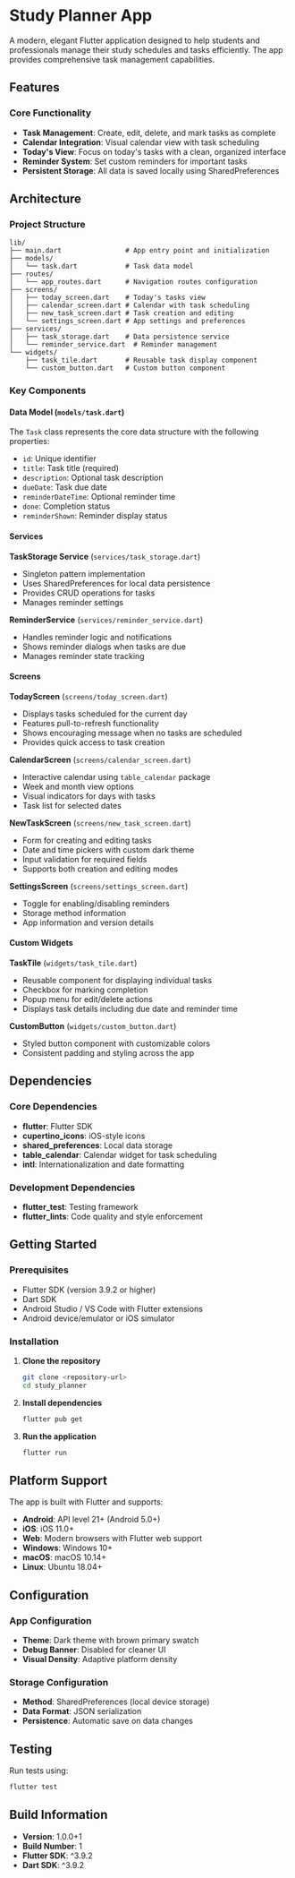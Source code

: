# Study Planner App

A modern, elegant Flutter application designed to help students and professionals manage their study schedules and tasks efficiently. The app provides comprehensive task management capabilities.

## Features

### Core Functionality
- **Task Management**: Create, edit, delete, and mark tasks as complete
- **Calendar Integration**: Visual calendar view with task scheduling
- **Today's View**: Focus on today's tasks with a clean, organized interface
- **Reminder System**: Set custom reminders for important tasks
- **Persistent Storage**: All data is saved locally using SharedPreferences


## Architecture

### Project Structure
```
lib/
├── main.dart                # App entry point and initialization
├── models/
│   └── task.dart            # Task data model
├── routes/
│   └── app_routes.dart      # Navigation routes configuration
├── screens/
│   ├── today_screen.dart    # Today's tasks view
│   ├── calendar_screen.dart # Calendar with task scheduling
│   ├── new_task_screen.dart # Task creation and editing
│   └── settings_screen.dart # App settings and preferences
├── services/
│   ├── task_storage.dart    # Data persistence service
│   └── reminder_service.dart  # Reminder management
└── widgets/
    ├── task_tile.dart       # Reusable task display component
    └── custom_button.dart   # Custom button component
```

### Key Components

#### Data Model (`models/task.dart`)
The `Task` class represents the core data structure with the following properties:
- `id`: Unique identifier
- `title`: Task title (required)
- `description`: Optional task description
- `dueDate`: Task due date
- `reminderDateTime`: Optional reminder time
- `done`: Completion status
- `reminderShown`: Reminder display status

#### Services

**TaskStorage Service** (`services/task_storage.dart`)
- Singleton pattern implementation
- Uses SharedPreferences for local data persistence
- Provides CRUD operations for tasks
- Manages reminder settings

**ReminderService** (`services/reminder_service.dart`)
- Handles reminder logic and notifications
- Shows reminder dialogs when tasks are due
- Manages reminder state tracking

#### Screens

**TodayScreen** (`screens/today_screen.dart`)
- Displays tasks scheduled for the current day
- Features pull-to-refresh functionality
- Shows encouraging message when no tasks are scheduled
- Provides quick access to task creation

**CalendarScreen** (`screens/calendar_screen.dart`)
- Interactive calendar using `table_calendar` package
- Week and month view options
- Visual indicators for days with tasks
- Task list for selected dates

**NewTaskScreen** (`screens/new_task_screen.dart`)
- Form for creating and editing tasks
- Date and time pickers with custom dark theme
- Input validation for required fields
- Supports both creation and editing modes

**SettingsScreen** (`screens/settings_screen.dart`)
- Toggle for enabling/disabling reminders
- Storage method information
- App information and version details

#### Custom Widgets

**TaskTile** (`widgets/task_tile.dart`)
- Reusable component for displaying individual tasks
- Checkbox for marking completion
- Popup menu for edit/delete actions
- Displays task details including due date and reminder time

**CustomButton** (`widgets/custom_button.dart`)
- Styled button component with customizable colors
- Consistent padding and styling across the app

## Dependencies

### Core Dependencies
- **flutter**: Flutter SDK
- **cupertino_icons**: iOS-style icons
- **shared_preferences**: Local data storage
- **table_calendar**: Calendar widget for task scheduling
- **intl**: Internationalization and date formatting

### Development Dependencies
- **flutter_test**: Testing framework
- **flutter_lints**: Code quality and style enforcement

##  Getting Started

### Prerequisites
- Flutter SDK (version 3.9.2 or higher)
- Dart SDK
- Android Studio / VS Code with Flutter extensions
- Android device/emulator or iOS simulator

### Installation

1. **Clone the repository**
   ```bash
   git clone <repository-url>
   cd study_planner
   ```

2. **Install dependencies**
   ```bash
   flutter pub get
   ```

3. **Run the application**
   ```bash
   flutter run
   ```

## Platform Support

The app is built with Flutter and supports:
- **Android**: API level 21+ (Android 5.0+)
- **iOS**: iOS 11.0+
- **Web**: Modern browsers with Flutter web support
- **Windows**: Windows 10+
- **macOS**: macOS 10.14+
- **Linux**: Ubuntu 18.04+

##  Configuration

### App Configuration
- **Theme**: Dark theme with brown primary swatch
- **Debug Banner**: Disabled for cleaner UI
- **Visual Density**: Adaptive platform density

### Storage Configuration
- **Method**: SharedPreferences (local device storage)
- **Data Format**: JSON serialization
- **Persistence**: Automatic save on data changes

## Testing

Run tests using:
```bash
flutter test
```

##  Build Information

- **Version**: 1.0.0+1
- **Build Number**: 1
- **Flutter SDK**: ^3.9.2
- **Dart SDK**: ^3.9.2

